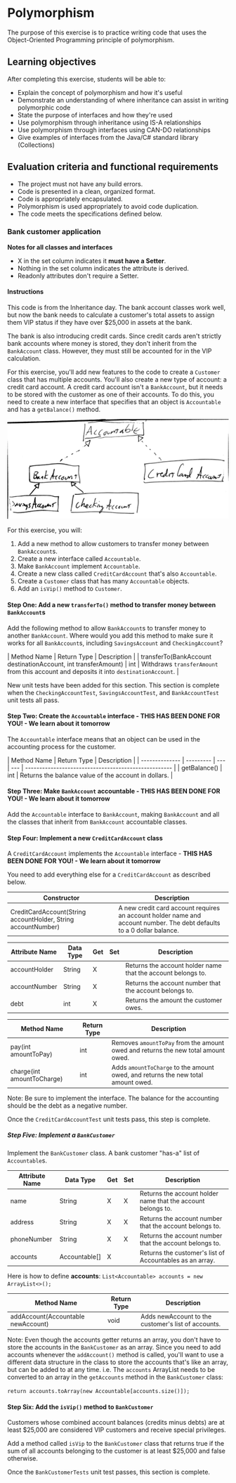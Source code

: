 # Polymorphism

The purpose of this exercise is to practice writing code that uses the Object-Oriented Programming principle of polymorphism.

## Learning objectives

After completing this exercise, students will be able to:

- Explain the concept of polymorphism and how it's useful
- Demonstrate an understanding of where inheritance can assist in writing polymorphic code
- State the purpose of interfaces and how they're used
- Use polymorphism through inheritance using IS-A relationships
- Use polymorphism through interfaces using CAN-DO relationships
- Give examples of interfaces from the Java/C# standard library (Collections)

## Evaluation criteria and functional requirements

* The project must not have any build errors.
* Code is presented in a clean, organized format.
* Code is appropriately encapsulated.
* Polymorphism is used appropriately to avoid code duplication.
* The code meets the specifications defined below.

### Bank customer application

**Notes for all classes and interfaces**
- X in the set column indicates it **must have a Setter**.
- Nothing in the set column indicates the attribute is derived.
- Readonly attributes don't require a Setter.

#### Instructions

This code is from the Inheritance day. The bank account classes work well, but now the bank needs to calculate a customer's total assets to assign them VIP status if they have over $25,000 in assets at the bank. 

The bank is also introducing credit cards. Since credit cards aren't strictly bank accounts where money is stored, they don't inherit from the `BankAccount` class. However, they must still be accounted for in the VIP calculation.

For this exercise, you'll add new features to the code to create a `Customer` class that has multiple accounts. You'll also create a new type of account: a credit card account. A credit card account isn't a `BankAccount`, but it needs to be stored with the customer as one of their accounts. To do this, you need to create a new interface that specifies that an object is `Accountable` and has a `getBalance()` method.

![class diagram](account&#32;class&#32;diagram.jpg)

For this exercise, you will:

1. Add a new method to allow customers to transfer money between `BankAccount`s.
2. Create a new interface called `Accountable`.
3. Make `BankAccount` implement `Accountable`.
4. Create a new class called `CreditCardAccount` that's also `Accountable`.
5. Create a `Customer` class that has many `Accountable` objects.
6. Add an `isVip()` method to `Customer`.

#### Step One: Add a new `transferTo()` method to transfer money between `BankAccount`s

Add the following method to allow `BankAccount`s to transfer money to another `BankAccount`. Where would you add this method to make sure it works for all `BankAccount`s, including `SavingsAccount` and `CheckingAccount`?

| Method Name                                                  | Return Type | Description                                                                                             |
| transferTo(BankAccount destinationAccount, int transferAmount) | int         | Withdraws `transferAmount` from this account and deposits it into `destinationAccount`.                 |

New unit tests have been added for this section. This section is complete when the `CheckingAccountTest`, `SavingsAccountTest`, and `BankAccountTest` unit tests all pass.

#### Step Two: Create the `Accountable` interface - **THIS HAS BEEN DONE FOR YOU! - We learn about it tomorrow**

The `Accountable` interface means that an object can be used in the accounting process for the customer.

| Method Name | Return Type | Description                                          |
| -------------- | --------- | --- | --- | ---------------------------------------------------- |
| getBalance()        | int       | Returns the balance value of the account in dollars. |

#### Step Three: Make `BankAccount` accountable - **THIS HAS BEEN DONE FOR YOU! - We learn about it tomorrow**

Add the `Accountable` interface to `BankAccount`, making `BankAccount` and all the classes that inherit from `BankAccount` accountable classes.

#### Step Four: Implement a new `CreditCardAccount` class

A `CreditCardAccount` implements the  `Accountable` interface - **THIS HAS BEEN DONE FOR YOU! - We learn about it tomorrow**

You need to add everything else for a `CreditCardAccount` as described below.

| Constructor                                                       | Description                                                                                                                             |
| ----------------------------------------------------------------- | --------------------------------------------------------------------------------------------------------------------------------------- |
| CreditCardAccount(String accountHolder, String accountNumber) | A new credit card account requires an account holder name and account number. The debt defaults to a 0 dollar balance. |

| Attribute Name    | Data Type | Get | Set | Description                                                  |
| ----------------- | --------- | --- | --- | ------------------------------------------------------------ |
| accountHolder     | String    | X   |     | Returns the account holder name that the account belongs to. |
| accountNumber     | String    | X   |     | Returns the account number that the account belongs to.      |
| debt              | int       | X   |     | Returns the amount the customer owes.                        |

| Method Name                | Return Type | Description                                                                       |
| -------------------------- | ----------- | --------------------------------------------------------------------------------- |
| pay(int amountToPay)       | int         | Removes `amountToPay` from the amount owed and returns the new total amount owed. |
| charge(int amountToCharge) | int         | Adds `amountToCharge` to the amount owed, and returns the new total amount owed.  |

Note: Be sure to implement the interface. The balance for the accounting should be the debt as a negative number.

Once the `CreditCardAccountTest` unit tests pass, this step is complete.

##### Step Five: Implement a `BankCustomer`

Implement the `BankCustomer` class. A bank customer "has-a" list of `Accountable`s.

| Attribute Name | Data Type     | Get | Set | Description                                                  |
| -------------- | ------------- | --- | --- | ------------------------------------------------------------ |
| name           | String        | X   | X   | Returns the account holder name that the account belongs to. |
| address        | String        | X   | X   | Returns the account number that the account belongs to.      |
| phoneNumber    | String        | X   | X   | Returns the account number that the account belongs to.      |
| accounts       | Accountable[] | X   |     | Returns the customer's list of Accountables as an array.     |

Here is how to define **accounts**:   ```List<Accountable> accounts = new ArrayList<>();```

| Method Name                        | Return Type | Description                                         |
| ---------------------------------- | ----------- | --------------------------------------------------- |
| addAccount(Accountable newAccount) | void        | Adds newAccount to the customer's list of accounts. |

Note: Even though the accounts getter returns an array, you don't have to store the accounts in the `BankCustomer` as an array. Since you need to add accounts whenever the `addAccount()` method is called, you'll want to use a different data structure in the class to store the accounts that's like an array, but can be added to at any time.  i.e. The `accounts` ArrayList needs to be converted to an array in the `getAccounts` method in the `BankCustomer` class: 

```return accounts.toArray(new Accountable[accounts.size()]);```

#### Step Six: Add the `isVip()` method to `BankCustomer`

Customers whose combined account balances (credits minus debts) are at least \$25,000 are considered VIP customers and receive special privileges.

Add a method called `isVip` to the `BankCustomer` class that returns true if the sum of all accounts belonging to the customer is at least \$25,000 and false otherwise.

Once the `BankCustomerTests` unit test passes, this section is complete.
